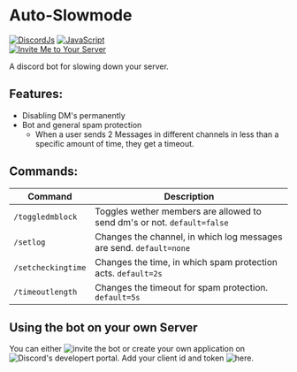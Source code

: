 # Auto-Slowmode

[![DiscordJs](https://img.shields.io/badge/discord-js-F7DF1E?logo=javascript&color=F7DF1E)](https://github.com/discordjs/discord.js)
[![JavaScript](https://img.shields.io/badge/JavaScript-F7DF1E?logo=javascript&logoColor=000)](https://developer.mozilla.org/en-US/docs/Web/JavaScript)<br>
[![Invite Me to Your Server](https://img.shields.io/badge/Invite%20Me-7289DA?style=for-the-badge&logo=discord&logoColor=white)](https://discord.com/oauth2/authorize?client_id=1226066517427486761&scope=bot&permissions=8)

A discord bot for slowing down your server.

## Features:
- Disabling DM's permanently
- Bot and general spam protection
  - When a user sends 2 Messages in different channels in less than a specific amount of time, they get a timeout.

## Commands:
| Command      | Description      |
| ------------- | ------------- |
| `/toggledmblock` | Toggles wether members are allowed to send dm's or not. `default=false` |
| `/setlog` | Changes the channel, in which log messages are send. `default=none` |
| `/setcheckingtime` | Changes the time, in which spam protection acts. `default=2s` |
| `/timeoutlength` | Changes the timeout for spam protection. `default=5s` |

## Using the bot on your own Server
You can either ![invite the bot](https://discord.com/oauth2/authorize?client_id=1226066517427486761&scope=bot&permissions=8) or create your own application on ![Discord's developert portal](https://discord.com/developers/). Add your client id and token ![here](https://github.com/SeSe008/AutoSlowmode/blob/main/src/.env).
